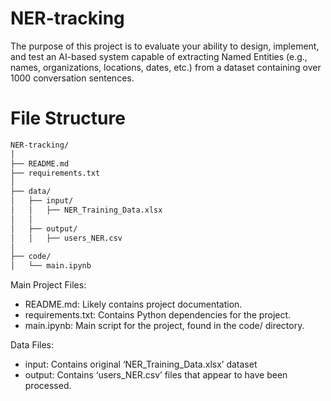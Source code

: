 # NER-tracking
The purpose of this project is to evaluate your ability to design, implement, and test an AI-based system capable of extracting Named Entities (e.g., names, organizations, locations, dates, etc.) from a dataset containing over 1000 conversation sentences.


# File Structure

``` bash
NER-tracking/
│
├── README.md
├── requirements.txt
│
├── data/
│   ├── input/
│   │   ├── NER_Training_Data.xlsx
│   │
│   ├── output/
│   │   ├── users_NER.csv
│
├── code/
│   └── main.ipynb


```

Main Project Files:
* README.md: Likely contains project documentation.
* requirements.txt: Contains Python dependencies for the project.
* main.ipynb: Main script for the project, found in the code/ directory.

Data Files:
* input: Contains original ‘NER_Training_Data.xlsx’ dataset
* output: Contains ‘users_NER.csv’ files that appear to have been processed.

